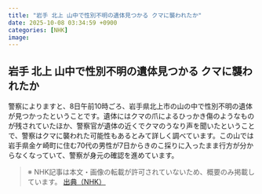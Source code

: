 ```yaml
---
title: "岩手 北上 山中で性別不明の遺体見つかる クマに襲われたか"
date: 2025-10-08 03:34:59 +0900
categories: [NHK]
image: 
---
```

## 岩手 北上 山中で性別不明の遺体見つかる クマに襲われたか

警察によりますと、8日午前10時ごろ、岩手県北上市の山の中で性別不明の遺体が見つかったということです。遺体にはクマの爪によるひっかき傷のようなものが残されていたほか、警察官が遺体の近くでクマのうなり声を聞いたということで、警察はクマに襲われた可能性もあるとみて詳しく調べています。この山では岩手県金ケ崎町に住む70代の男性が7日からきのこ採りに入ったまま行方が分からなくなっていて、警察が身元の確認を進めています。

> ※ NHK記事は本文・画像の転載が許可されていないため、概要のみ掲載しています。
[出典（NHK）](http://www3.nhk.or.jp/news/html/20251008/k10014944481000.html)
